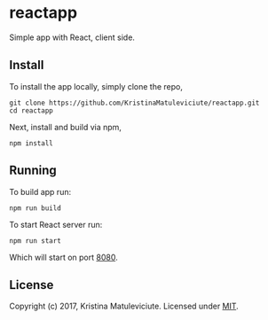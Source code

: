 # reactapp
Simple app with React, client side.

## Install
To install the app locally, simply clone the repo,

```
git clone https://github.com/KristinaMatuleviciute/reactapp.git
cd reactapp
```

Next, install and build via npm,

```
npm install
```

## Running

 To build app run:
```
npm run build
```

 To start React server run:

```
npm run start
```

Which will start on port [8080][].



## License
Copyright (c) 2017, Kristina Matuleviciute.
Licensed under [MIT][].

[8080]: http://localhost:8080/
[MIT]: ./LICENSE
